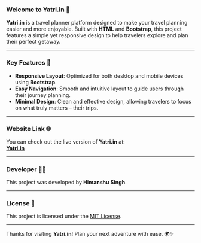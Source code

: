### **Welcome to Yatri.in 🚀**

**Yatri.in** is a travel planner platform designed to make your travel planning easier and more enjoyable. Built with **HTML** and **Bootstrap**, this project features a simple yet responsive design to help travelers explore and plan their perfect getaway.

---

### **Key Features 🌟**  
- **Responsive Layout**: Optimized for both desktop and mobile devices using **Bootstrap**.  
- **Easy Navigation**: Smooth and intuitive layout to guide users through their journey planning.  
- **Minimal Design**: Clean and effective design, allowing travelers to focus on what truly matters – their trips.

---

### **Website Link 🌐**  
You can check out the live version of **Yatri.in** at:  
[**Yatri.in**](https://himanshu-21-0.github.io/Yatri.in)

---

### **Developer 👨‍💻**  
This project was developed by **Himanshu Singh**.

---

### **License 📜**  
This project is licensed under the [MIT License](LICENSE).

---

Thanks for visiting **Yatri.in**! Plan your next adventure with ease. 🌍✨  
